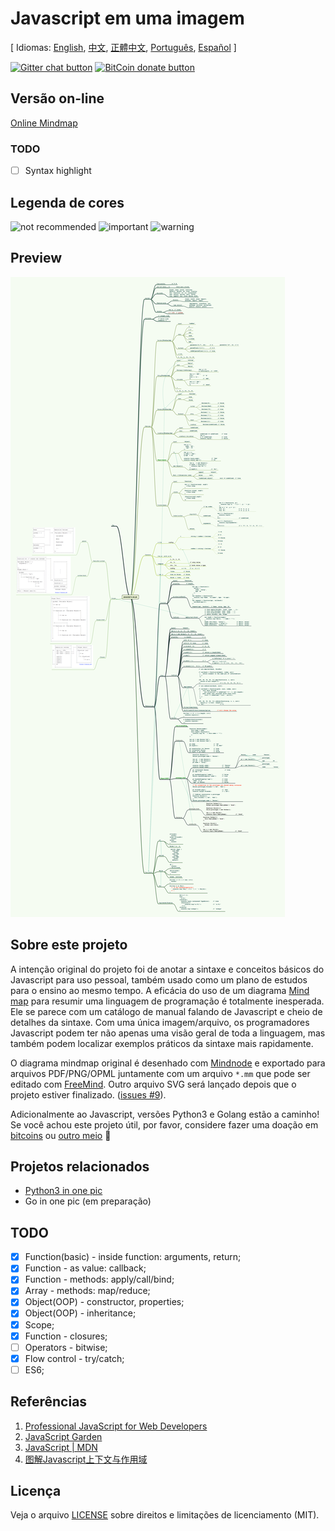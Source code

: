 # Javascript em uma imagem

[ Idiomas: [English](README.md), [中文](README-zh.md), [正體中文](README-zh_TW.md), [Português](README-pt_BR.md), [Español](README-es_MX) ]

<!-- BADGES/ -->

[![Gitter chat button](https://img.shields.io/badge/gitter-Join%20Chat-brightgreen.svg)](https://gitter.im/coodict/javascript-in-one-pic)
[![BitCoin donate button](https://img.shields.io/badge/bitcoin-donate-yellow.svg)](https://www.coinbase.com/rainyear)

<!-- /BADGES -->

## Versão on-line

[Online Mindmap](http://coodict.github.io/javascript-in-one-pic/)

### TODO

- [ ] Syntax highlight

## Legenda de cores

![not recommended](https://img.shields.io/badge/%237E1600-not%20recommended-7E1600.svg)
![important](https://img.shields.io/badge/%234E8D20-important-4E8D20.svg)
![warning](https://img.shields.io/badge/%23DE2B00-warning-DE2B00.svg)

## Preview

![js in one pic](js%20in%20one%20pic.png)

## Sobre este projeto

A intenção original do projeto foi de anotar a sintaxe e conceitos básicos do Javascript para uso pessoal, também usado como um plano de estudos para o ensino ao mesmo tempo. A eficácia do uso de um diagrama [Mind map](https://en.wikipedia.org/wiki/Mind_map) para resumir uma linguagem de programação é totalmente inesperada. Ele se parece com um catálogo de manual falando de Javascript e cheio de detalhes da sintaxe. Com uma única imagem/arquivo, os programadores Javascript podem ter não apenas uma visão geral de toda a linguagem, mas também podem localizar exemplos práticos da sintaxe mais rapidamente.

O diagrama mindmap original é desenhado com [Mindnode](https://mindnode.com/) e exportado para arquivos PDF/PNG/OPML juntamente com um arquivo `*.mm` que pode ser editado com [FreeMind](http://freemind.sourceforge.net). Outro arquivo SVG será lançado depois que o projeto estiver finalizado. ([issues #9](https://github.com/coodict/javascript-in-one-pic/issues/9)).

Adicionalmente ao Javascript, versões Python3 e Golang estão a caminho! Se você achou este projeto útil, por favor, considere fazer uma doação em [bitcoins](https://www.coinbase.com/rainyear) ou [outro meio](https://github.com/rainyear/lolita/wiki/Donation) :beers:

## Projetos relacionados

* [Python3 in one pic](https://github.com/coodict/python3-in-one-pic)
* Go in one pic (em preparação)

## TODO

- [X] Function(basic) - inside function: arguments, return;
- [X] Function - as value: callback;
- [X] Function - methods: apply/call/bind;
- [X] Array - methods: map/reduce;
- [X] Object(OOP) - constructor, properties;
- [X] Object(OOP) - inheritance;
- [X] Scope;
- [X] Function - closures;
- [ ] Operators - bitwise;
- [X] Flow control - try/catch;
- [ ] ES6;

## Referências

1. [Professional JavaScript for Web Developers](http://www.amazon.cn/gp/offer-listing/1118026691/ref=tmm_pap_new_olp_sr?ie=UTF8&condition=new&sr=&qid=)
2. [JavaScript Garden](http://bonsaiden.github.io/JavaScript-Garden/)
3. [JavaScript | MDN](https://developer.mozilla.org/en-US/docs/Web/JavaScript)
4. [图解Javascript上下文与作用域](http://blog.rainy.im/2015/07/04/scope-chain-and-prototype-chain-in-js/)

## Licença
Veja o arquivo [LICENSE](LICENSE) sobre direitos e limitações de licenciamento (MIT).
